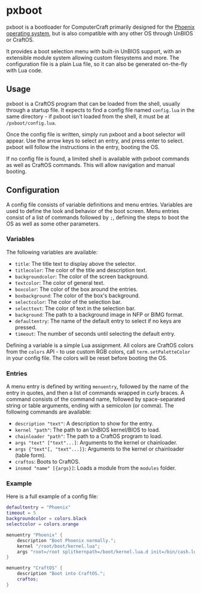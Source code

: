 # pxboot
pxboot is a bootloader for ComputerCraft primarily designed for the [Phoenix operating system](https://phoenix.madefor.cc), but is also compatible with any other OS through UnBIOS or CraftOS.

It provides a boot selection menu with built-in UnBIOS support, with an extensible module system allowing custom filesystems and more. The configuration file is a plain Lua file, so it can also be generated on-the-fly with Lua code.

## Usage
pxboot is a CraftOS program that can be loaded from the shell, usually through a startup file. It expects to find a config file named `config.lua` in the same directory - if pxboot isn't loaded from the shell, it must be at `/pxboot/config.lua`.

Once the config file is written, simply run pxboot and a boot selector will appear. Use the arrow keys to select an entry, and press enter to select. pxboot will follow the instructions in the entry, booting the OS.

If no config file is found, a limited shell is available with pxboot commands as well as CraftOS commands. This will allow navigation and manual booting.

## Configuration
A config file consists of variable definitions and menu entries. Variables are used to define the look and behavior of the boot screen. Menu entries consist of a list of commands followed by `;`, defining the steps to boot the OS as well as some other parameters.

### Variables
The following variables are available:
* `title`: The title text to display above the selector.
* `titlecolor`: The color of the title and description text.
* `backgroundcolor`: The color of the screen background.
* `textcolor`: The color of general text.
* `boxcolor`: The color of the box around the entries.
* `boxbackground`: The color of the box's background.
* `selectcolor`: The color of the selection bar.
* `selecttext`: The color of text in the selection bar.
* `background`: The path to a background image in NFP or BIMG format.
* `defaultentry`: The name of the default entry to select if no keys are pressed.
* `timeout`: The number of seconds until selecting the default entry.

Defining a variable is a simple Lua assignment. All colors are CraftOS colors from the `colors` API - to use custom RGB colors, call `term.setPaletteColor` in your config file. The colors will be reset before booting the OS.

### Entries
A menu entry is defined by writing `menuentry`, followed by the name of the entry in quotes, and then a list of commands wrapped in curly braces. A command consists of the command name, followed by space-separated string or table arguments, ending with a semicolon (or comma). The following commands are available:
* `description "text"`: A description to show for the entry.
* `kernel "path"`: The path to an UnBIOS kernel/BIOS to load.
* `chainloader "path"`: The path to a CraftOS program to load.
* `args "text" ["text"...]`: Arguments to the kernel or chainloader.
* `args {"text"[, "text"...]}`: Arguments to the kernel or chainloader (table form).
* `craftos`: Boots to CraftOS.
* `insmod "name" [{args}]`: Loads a module from the `modules` folder.

### Example
Here is a full example of a config file:

```lua
defaultentry = "Phoenix"
timeout = 5
backgroundcolor = colors.black
selectcolor = colors.orange

menuentry "Phoenix" {
    description "Boot Phoenix normally.";
    kernel "/root/boot/kernel.lua";
    args "root=/root splitkernpath=/boot/kernel.lua.d init=/bin/cash.lua";
}

menuentry "CraftOS" {
    description "Boot into CraftOS.";
    craftos;
}
```
